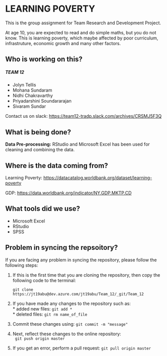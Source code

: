# LEARNING POVERTY #

This is the group assignment for Team Research and Development Project. 

At age 10, you are expected to read and do simple maths, but you do not know. 
This is learning poverty, which maybe affected by poor curriculum, infrastruture, economic growth and many other factors.

## Who is working on this? ##

##### *TEAM 12*
- Jolyn Tellis
- Mohana Sundaram
- Nidhi Chakravarthy
- Priyadarshini Soundararajan
- Sivaram Sundar

Contact us on slack: https://team12-tradp.slack.com/archives/CRSMJ5F3Q

## What is being done? ##

**Data Pre-processing:** RStudio and Microsoft Excel has been used for cleaning and combining the data.


## Where is the data coming from? ##

Learning Poverty: https://datacatalog.worldbank.org/dataset/learning-poverty

GDP: https://data.worldbank.org/indicator/NY.GDP.MKTP.CD


## What tools did we use? ##  
* Microsoft Excel
* RStudio
* SPSS


## Problem in syncing the repsoitory? ##
 
If you are facing any problem in syncing the repository, please follow the following steps:
1. If this is the first time that you are cloning the repository, then copy the following code to the terminal:
    
    ``` git clone https://jt19abu@dev.azure.com/jt19abu/Team_12/_git/Team_12 ```
2. If you have made any changes to the repository such as:  
        * added new files: ```git add *```          
        * deleted files: ```git rm name_of_file```  
3. Commit these changes using: ```git commit -m "message"```  
4. Next, reflect these changes to the online repository:  
    ``` git push origin master```
5. If you get an error, perform a pull request: ```git pull origin master```  